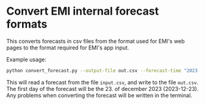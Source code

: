 # Convert EMI internal forecast formats

This converts forecasts in csv files from the format used for EMI's web pages to the format required for EMI's app input.

Example usage:

```bash
python convert_forecast.py --output-file out.csv --forecast-time "2023-12-23" input.csv
```

This will read a forecast from the file `input.csv`, and write to the file `out.csv`. The first day of the forecast will be the 23. of december 2023 (2023-12-23). Any problems when converting the forecast will be written in the terminal.
